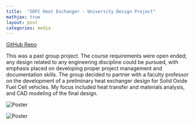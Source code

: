 ```yaml
---
title:  "SOFC Heat Exchanger - University Design Project"
mathjax: true
layout: post
categories: media
---
```


[GitHub Repo](https://github.com/orion-miller/University-of-Guelph-Projects/tree/main/Design_Project-SOFC_Heat_Exchanger)

This was a past group project. The course requirements were open ended; any design related to any engineering discipline could be pursued, with emphasis placed on developing proper project management and documentation skills. The group decided to partner with a faculty professor on the development of a preliminary heat exchanger design for Solid Oxide Fuel Cell vehicles. My focus included heat transfer and materials analysis, and CAD modeling of the final design.

![Poster](Images%20%26%20Videos/Iso.JPG)

![Poster](Images%20%26%20Videos/Section%20View%202.JPG)
